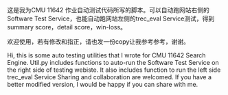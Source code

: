 这是我为CMU 11642 作业自动测试代码所写的脚本。可以自动跑网站右侧的Software Test Service，也能自动跑网站左侧的trec_eval Service测试，得到summary score，detail score，win-loss。

欢迎使用，若有修改和指正，请也发一份copy让我参考参考，谢谢。


Hi, this is some auto testing utilities that I wrote for CMU 11642 Search Engine. Util.py includes functions to auto-run the Software Test Service on the right side of testing webiste. It also includes function to run the left side trec_eval Service
Sharing and collaboration are welcomed. If you have a better modified version, I would be happy if you can share with me. 
